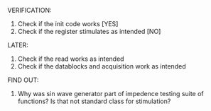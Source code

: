 VERIFICATION:

1. Check if the init code works [YES]
2. Check if the register stimulates as intended [NO]

LATER:

1. Check if the read works as intended
2. Check if the datablocks and acquisition work as intended

FIND OUT:

1. Why was sin wave generator part of impedence testing suite of functions? Is that not standard class for stimulation?